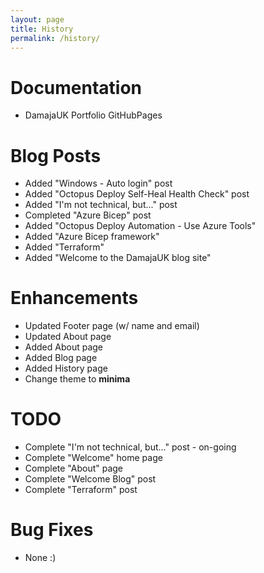 ```yaml
---
layout: page
title: History
permalink: /history/
---
```


# Documentation
  - DamajaUK Portfolio GitHubPages

# Blog Posts
  - Added "Windows - Auto login" post
  - Added "Octopus Deploy Self-Heal Health Check" post
  - Added "I'm not technical, but..." post
  - Completed "Azure Bicep" post
  - Added "Octopus Deploy Automation - Use Azure Tools"
  - Added "Azure Bicep framework"
  - Added "Terraform"
  - Added "Welcome to the DamajaUK blog site"

# Enhancements
  - Updated Footer page (w/ name and email)
  - Updated About page
  - Added About page
  - Added Blog page
  - Added History page
  - Change theme to **minima**

# TODO
  - Complete "I'm not technical, but..." post - on-going
  - Complete "Welcome" home page
  - Complete "About" page
  - Complete "Welcome Blog" post
  - Complete "Terraform" post

# Bug Fixes
  - None :)


